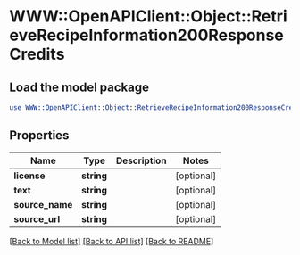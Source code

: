 # WWW::OpenAPIClient::Object::RetrieveRecipeInformation200ResponseCredits

## Load the model package
```perl
use WWW::OpenAPIClient::Object::RetrieveRecipeInformation200ResponseCredits;
```

## Properties
Name | Type | Description | Notes
------------ | ------------- | ------------- | -------------
**license** | **string** |  | [optional] 
**text** | **string** |  | [optional] 
**source_name** | **string** |  | [optional] 
**source_url** | **string** |  | [optional] 

[[Back to Model list]](../README.md#documentation-for-models) [[Back to API list]](../README.md#documentation-for-api-endpoints) [[Back to README]](../README.md)


